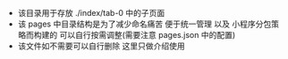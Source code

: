 - 该目录用于存放 ./index/tab-0 中的子页面
- 该 pages 中目录结构是为了减少命名痛苦 便于统一管理 以及 小程序分包策略而构建的 可以自行按需调整(需要注意 pages.json 中的配置)
- 该文件如不需要可以自行删除 这里只做介绍使用
